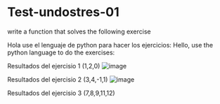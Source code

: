 # Test-undostres-01
write a function that solves the following exercise


Hola use el lenguaje de python para hacer los ejercicios:
Hello, use the python language to do the exercises:


  Resultados del ejercisio 1 (1,2,0)
  ![image](https://user-images.githubusercontent.com/46494068/191123618-ac9787fa-d77a-40fc-bb89-cde237831c53.png)
  
  Resultados del ejercisio 2 (3,4,-1,1)
  ![image](https://user-images.githubusercontent.com/46494068/191124831-84b1b415-bc36-4eca-a352-003f7c5ce2f1.png)
  
  Resultados del ejercisio 3 (7,8,9,11,12)

